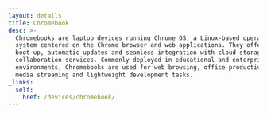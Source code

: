 ```yaml
---
layout: details
title: Chromebook
desc: >-
  Chromebooks are laptop devices running Chrome OS, a Linux-based operating
  system centered on the Chrome browser and web applications. They offer fast
  boot-up, automatic updates and seamless integration with cloud storage and
  collaboration services. Commonly deployed in educational and enterprise
  environments, Chromebooks are used for web browsing, office productivity,
  media streaming and lightweight development tasks.
_links:
  self:
    href: /devices/chromebook/
---
```

